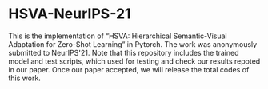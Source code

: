 # HSVA-NeurIPS-21
This is the implementation of “HSVA: Hierarchical Semantic-Visual Adaptation for Zero-Shot Learning” in Pytorch. The work was anonymously submitted to NeurIPS'21.
Note that this repository includes the trained model and test scripts, which used for testing and check our results repoted in our paper. Once our paper accepted, we will release the total codes of this work.

